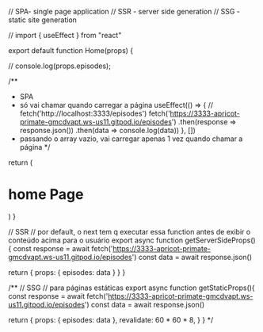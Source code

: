 // SPA- single page application
// SSR - server side generation
// SSG - static site generation

// import { useEffect } from "react"

export default function Home(props) {
  
  //  console.log(props.episodes);

  /**
   * SPA
   * só vai chamar quando carregar a página
  useEffect(() => {
    // fetch('http://localhost:3333/episodes')
    fetch('https://3333-apricot-primate-gmcdvapt.ws-us11.gitpod.io/episodes')
      .then(response => response.json())
      .then(data => console.log(data))
  }, [])
   * passando o array vazio, vai carregar apenas 1 vez quando chamar a página
   */
  
  return (
    <h1>home Page</h1>
  )
}

// SSR
// por default, o next tem q executar essa function antes de exibir o conteúdo acima para o usuário
export async function getServerSideProps(){
  const response = await fetch('https://3333-apricot-primate-gmcdvapt.ws-us11.gitpod.io/episodes')
  const data = await response.json()

  return {
    props: {
      episodes: data
    }
  }
}

/**
// SSG
// para páginas estáticas
export async function getStaticProps(){
  const response = await fetch('https://3333-apricot-primate-gmcdvapt.ws-us11.gitpod.io/episodes')
  const data = await response.json()

  return {
    props: {
      episodes: data
    },
    revalidate: 60 * 60 * 8,
  }
}
 */